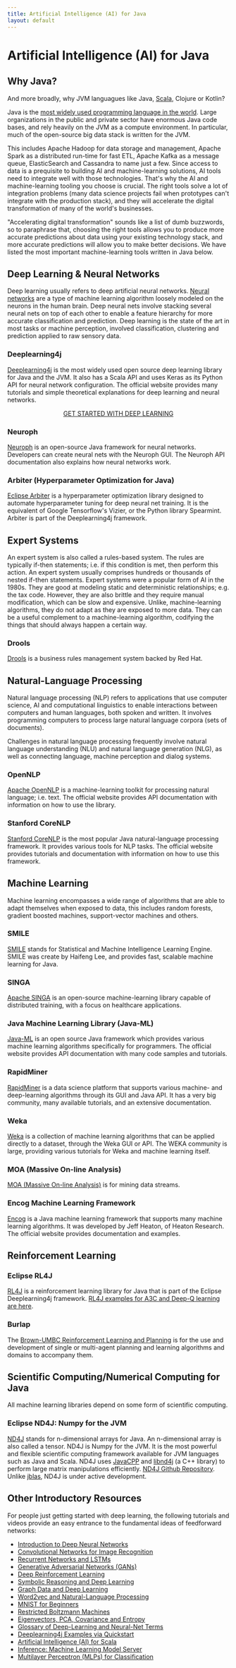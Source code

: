 ```yaml
---
title: Artificial Intelligence (AI) for Java
layout: default
---
```


# Artificial Intelligence (AI) for Java

## Why Java? 

And more broadly, why JVM languagues like Java, [Scala](./scala-ai.html), Clojure or Kotlin?

Java is the [most widely used programming language in the world](https://www.tiobe.com/tiobe-index/). Large organizations in the public and private sector have enormous Java code bases, and rely heavily on the JVM as a compute environment. In particular, much of the open-source big data stack is written for the JVM. 

This includes Apache Hadoop for data storage and management, Apache Spark as a distributed run-time for fast ETL, Apache Kafka as a message queue, ElasticSearch and Cassandra to name just a few. Since access to data is a prequisite to building AI and machine-learning solutions, AI tools need to integrate well with those technologies. That's why the AI and machine-learning tooling you choose is crucial. The right tools solve a lot of integration problems (many data science projects fail when prototypes can't integrate with the production stack), and they will accelerate the digital transformation of many of the world's businesses. 

"Accelerating digital transformation" sounds like a list of dumb buzzwords, so to paraphrase that, choosing the right tools allows you to produce more accurate predictions about data using your existing technology stack, and more accurate predictions will allow you to make better decisions. We have listed the most important machine-learning tools written in Java below. 

## Deep Learning & Neural Networks

Deep learning usually refers to deep artificial neural networks. [Neural networks](https://deeplearning4j.org/neuralnet-overview) are a type of machine learning algorithm loosely modeled on the neurons in the human brain. Deep neural nets involve stacking several neural nets on top of each other to enable a feature hierarchy for more accurate classification and prediction. Deep learning is the state of the art in most tasks or machine perception, involved classification, clustering and prediction applied to raw sensory data. 

### Deeplearning4j

[Deeplearning4j](deeplearning4j.org) is the most widely used open source deep learning library for Java and the JVM. It also has a Scala API and uses Keras as its Python API for neural network configuration. The official website provides many tutorials and simple theoretical explanations for deep learning and neural networks.

<p align="center">
<a href="https://docs.skymind.ai/docs/welcome" type="button" class="btn btn-lg btn-success" onClick="ga('send', 'event', ‘quickstart', 'click');">GET STARTED WITH DEEP LEARNING</a>
</p>

### Neuroph

[Neuroph](http://neuroph.sourceforge.net/) is an open-source Java framework for neural networks. Developers can create neural nets with the Neuroph GUI. The Neuroph API documentation also explains how neural networks work.

### Arbiter (Hyperparameter Optimization for Java)

[Eclipse Arbiter](https://github.com/deeplearning4j/arbiter) is a hyperparameter optimization library designed to automate hyperparameter tuning for deep neural net training. It is the equivalent of Google Tensorflow's Vizier, or the Python library Spearmint. Arbiter is part of the Deeplearning4j framework. 

## Expert Systems

An expert system is also called a rules-based system. The rules are typically if-then statements; i.e. if this condition is met, then perform this action. An expert system usually comprises hundreds or thousands of nested if-then statements. Expert systems were a popular form of AI in the 1980s. They are good at modeling static and deterministic relationships; e.g. the tax code. However, they are also brittle and they require manual modification, which can be slow and expensive. Unlike, machine-learning algorithms, they do not adapt as they are exposed to more data. They can be a useful complement to a machine-learning algorithm, codifying the things that should always happen a certain way. 

### Drools

[Drools](https://www.drools.org/) is a business rules management system backed by Red Hat. 

## Natural-Language Processing

Natural language processing (NLP) refers to applications that use computer science, AI and computational linguistics to enable interactions between computers and human languages, both spoken and written. It involves programming computers to process large natural language corpora (sets of documents). 

Challenges in natural language processing frequently involve natural language understanding (NLU) and natural language generation  (NLG), as well as connecting language, machine perception and dialog systems.

### OpenNLP

[Apache OpenNLP](https://opennlp.apache.org/) is a machine-learning toolkit for processing natural language; i.e. text. The official website provides API documentation with information on how to use the library.

### Stanford CoreNLP

[Stanford CoreNLP](https://stanfordnlp.github.io/CoreNLP/) is the most popular Java natural-language processing framework. It provides various tools for NLP tasks. The official website provides tutorials and documentation with information on how to use this framework.

## Machine Learning

Machine learning encompasses a wide range of algorithms that are able to adapt themselves when exposed to data, this includes random forests, gradient boosted machines, support-vector machines and others. 

### SMILE

[SMILE](https://github.com/haifengl/smile) stands for Statistical and Machine Intelligence Learning Engine. SMILE was create by Haifeng Lee, and provides fast, scalable machine learning for Java. 

### SINGA

[Apache SINGA](https://singa.incubator.apache.org/en/index.html) is an open-source machine-learning library capable of distributed training, with a focus on healthcare applications. 

### Java Machine Learning Library (Java-ML)

[Java-ML](http://java-ml.sourceforge.net/) is an open source Java framework which provides various machine learning algorithms specifically for programmers. The official website provides API documentation with many code samples and tutorials.

### RapidMiner

[RapidMiner](https://rapidminer.com/) is a data science platform that supports various machine- and deep-learning algorithms through its GUI and Java API. It has a very big community, many available tutorials, and an extensive documentation.

### Weka 

[Weka](http://www.cs.waikato.ac.nz/ml/weka/) is a collection of machine learning algorithms that can be applied directly to a dataset, through the Weka GUI or API. The WEKA community is large, providing various tutorials for Weka and machine learning itself.

### MOA (Massive On-line Analysis)
[MOA (Massive On-line Analysis)](https://moa.cms.waikato.ac.nz/) is for mining data streams. 

### Encog Machine Learning Framework

[Encog](http://www.heatonresearch.com/encog/) is a Java machine learning framework that supports many machine learning algorithms. It was developed by Jeff Heaton, of Heaton Research. The official website provides documentation and examples.

## Reinforcement Learning

### Eclipse RL4J

[RL4J](https://github.com/deeplearning4j/rl4j) is a reinforcement learning library for Java that is part of the Eclipse Deeplearning4j framework. [RL4J examples for A3C and Deep-Q learning are here](https://github.com/deeplearning4j/dl4j-examples/tree/master/rl4j-examples). 

### Burlap

The [Brown-UMBC Reinforcement Learning and Planning](http://burlap.cs.brown.edu/) is for the use and development of single or multi-agent planning and learning algorithms and domains to accompany them.

## Scientific Computing/Numerical Computing for Java

All machine learning libraries depend on some form of scientific computing. 

### Eclipse ND4J: Numpy for the JVM

[ND4J](https://nd4j.org/) stands for n-dimensional arrays for Java. An n-dimensional array is also called a tensor. ND4J is Numpy for the JVM. It is the most powerful and flexible scientific computing framework available for JVM languages such as Java and Scala. ND4J uses [JavaCPP](https://github.com/bytedeco/javacpp) and [libnd4j](https://github.com/deeplearning4j/libnd4j) (a C++ library) to perform large matrix manipulations efficiently. [ND4J Github Repository](https://github.com/deeplearning4j/nd4j). Unlike [jblas](http://jblas.org/), ND4J is under active development. 

## <a name="intro">Other Introductory Resources</a>

For people just getting started with deep learning, the following tutorials and videos provide an easy entrance to the fundamental ideas of feedforward networks:

* [Introduction to Deep Neural Networks](./neuralnet-overview.html)
* [Convolutional Networks for Image Recognition](./convolutionalnetwork.html)
* [Recurrent Networks and LSTMs](./lstm.html)
* [Generative Adversarial Networks (GANs)](/generative-adversarial-network.html)
* [Deep Reinforcement Learning](./deepreinforcementlearning.html)
* [Symbolic Reasoning and Deep Learning](./symbolicreasoning.html)
* [Graph Data and Deep Learning](./graphanalytics.html)
* [Word2vec and Natural-Language Processing](./word2vec.html)
* [MNIST for Beginners](./mnist-for-beginners.html)
* [Restricted Boltzmann Machines](./restrictedboltzmannmachine.html)
* [Eigenvectors, PCA, Covariance and Entropy](./eigenvector.html)
* [Glossary of Deep-Learning and Neural-Net Terms](./glossary.html)
* [Deeplearning4j Examples via Quickstart](./quickstart.html)
* [Artificial Intelligence (AI) for Scala](./scala-ai.html)
* [Inference: Machine Learning Model Server](./machine-learning-server.html)
* [Multilayer Perceptron (MLPs) for Classification](./multilayerperceptron.html)
